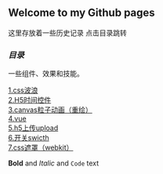 ## Welcome to my Github pages
这里存放着一些历史记录
点击目录跳转


### **_目录_**

一些组件、效果和技能。

[1.css波浪](https://baby00700.github.io/littlecase/demo/CSS%E6%B3%A2%E6%B5%AA/css%E6%B3%A2%E6%B5%AA%E6%95%88%E6%9E%9C.html)<br/>
[2.H5时间控件](https://baby00700.github.io/littlecase/demo/H5时间控件/dtpicker.html)<br/>
[3.canvas粒子动画（重绘）](https://baby00700.github.io/littlecase/demo/canvas/canvas1重绘/重绘1.html)<br/>
[4.vue](https://baby00700.github.io/littlecase/demo/vue示例/index.html)<br/>
[5.h5上传upload](https://baby00700.github.io/littlecase/demo/upload/upload.html)<br/>
[6.开关swicth](https://baby00700.github.io/littlecase/demo/开关swicth/index.html)<br/>
[7.css遮罩（webkit）](https://baby00700.github.io/littlecase/demo/webkitCSS遮罩/index.html)<br/>



**Bold** and _Italic_ and `Code` text

